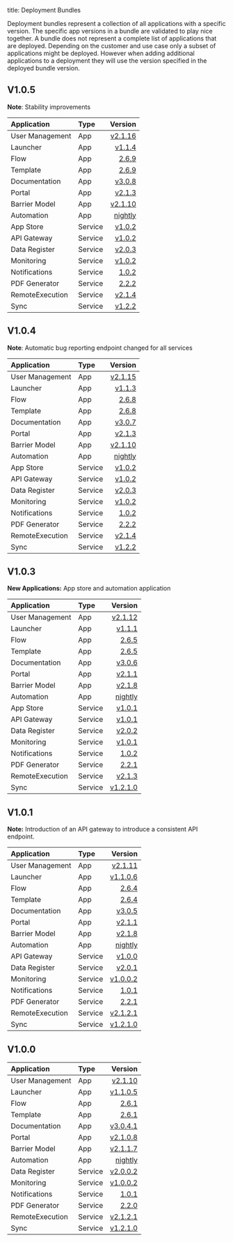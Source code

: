 title: Deployment Bundles

Deployment bundles represent a collection of all applications with a specific version. The specific app versions in a bundle are validated to play nice together. A bundle does not represent a complete list of applications that are deployed. Depending on the customer and use case only a subset of applications might be deployed. However when adding additional applications to a deployment they will use the version specified in the deployed bundle version.


## V1.0.5

**Note**: Stability improvements

Application     | Type     | Version
:-------------- | :------- | ------------:
User Management | App      | [v2.1.16][user-mgm-v2.1.16]
Launcher        | App      | [v1.1.4][launcher-v1.1.4]
Flow            | App      | [2.6.9][flow-2.6.9]
Template        | App      | [2.6.9][template-2.6.9]
Documentation   | App      | [v3.0.8][doc-v3.0.8]
Portal          | App      | [v2.1.3][portal-v2.1.3]
Barrier Model   | App      | [v2.1.10][barrier-model-v2.1.10]
Automation      | App      | [nightly][automation-nightly]
App Store       | Service  | [v1.0.2][app-store-v1.0.2]
API Gateway     | Service  | [v1.0.2][api-gateway-v1.0.2]
Data Register   | Service  | [v2.0.3][data-register-v2.0.3]
Monitoring      | Service  | [v1.0.2][monitor-v1.0.2]
Notifications   | Service  | [1.0.2][notifications-1.0.2]
PDF Generator   | Service  | [2.2.2][pdf-generator-2.2.2]
RemoteExecution | Service  | [v2.1.4][remote-exec-v2.1.4]
Sync            | Service  | [v1.2.2][sync-v1.2.2]

[user-mgm-v2.1.16]: ./apps/user-management.md#v2116
[launcher-v1.1.4]: ./apps/launcher.md#v114
[flow-2.6.9]: ./apps/flow.md#269
[template-2.6.9]: ./apps/template.md#269
[doc-v3.0.8]: ./apps/documentation.md#v308
[portal-v2.1.3]: ./apps/portal.md#v213
[barrier-model-v2.1.10]: ./apps/barrier-model.md#v2110
[automation-nightly]: ./apps/automation.md#nightly

[app-store-v1.0.2]: ./services/app-store.md#v102
[api-gateway-v1.0.2]: ./services/api-gateway.md#v102
[data-register-v2.0.3]: ./services/data-register.md#v203
[monitor-v1.0.2]: ./services/monitoring.md#v102
[notifications-1.0.2]: ./services/notifications.md#102
[pdf-generator-2.2.2]: ./services/pdf-generator.md#222
[remote-exec-v2.1.4]: ./services/remote-execution.md#v214
[sync-v1.2.2]: ./services/sync.md#v122

## V1.0.4

**Note**: Automatic bug reporting endpoint changed for all services

Application     | Type     | Version
:-------------- | :------- | ------------:
User Management | App      | [v2.1.15][user-mgm-v2.1.15]
Launcher        | App      | [v1.1.3][launcher-v1.1.3]
Flow            | App      | [2.6.8][flow-2.6.8]
Template        | App      | [2.6.8][template-2.6.8]
Documentation   | App      | [v3.0.7][doc-v3.0.7]
Portal          | App      | [v2.1.3][portal-v2.1.3]
Barrier Model   | App      | [v2.1.10][barrier-model-v2.1.10]
Automation      | App      | [nightly][automation-nightly]
App Store       | Service  | [v1.0.2][app-store-v1.0.2]
API Gateway     | Service  | [v1.0.2][api-gateway-v1.0.2]
Data Register   | Service  | [v2.0.3][data-register-v2.0.3]
Monitoring      | Service  | [v1.0.2][monitor-v1.0.2]
Notifications   | Service  | [1.0.2][notifications-1.0.2]
PDF Generator   | Service  | [2.2.2][pdf-generator-2.2.2]
RemoteExecution | Service  | [v2.1.4][remote-exec-v2.1.4]
Sync            | Service  | [v1.2.2][sync-v1.2.2]

[user-mgm-v2.1.15]: ./apps/user-management.md#v2115
[launcher-v1.1.3]: ./apps/launcher.md#v113
[flow-2.6.8]: ./apps/flow.md#268
[template-2.6.8]: ./apps/template.md#268
[doc-v3.0.7]: ./apps/documentation.md#v307
[portal-v2.1.3]: ./apps/portal.md#v213
[barrier-model-v2.1.10]: ./apps/barrier-model.md#v2110
[automation-nightly]: ./apps/automation.md#nightly

[app-store-v1.0.2]: ./services/app-store.md#v102
[api-gateway-v1.0.2]: ./services/api-gateway.md#v102
[data-register-v2.0.3]: ./services/data-register.md#v203
[monitor-v1.0.2]: ./services/monitoring.md#v102
[notifications-1.0.2]: ./services/notifications.md#102
[pdf-generator-2.2.2]: ./services/pdf-generator.md#222
[remote-exec-v2.1.4]: ./services/remote-execution.md#v214
[sync-v1.2.2]: ./services/sync.md#v122

## V1.0.3

**New Applications:** App store and automation application

Application     | Type     | Version
:-------------- | :------- | ------------:
User Management | App      | [v2.1.12][user-mgm-v2.1.12]
Launcher        | App      | [v1.1.1][launcher-v1.1.1]
Flow            | App      | [2.6.5][flow-2.6.5]
Template        | App      | [2.6.5][template-2.6.5]
Documentation   | App      | [v3.0.6][doc-v3.0.6]
Portal          | App      | [v2.1.1][portal-v2.1.1]
Barrier Model   | App      | [v2.1.8][barrier-model-v2.1.8]
Automation      | App      | [nightly][automation-nightly]
App Store       | Service  | [v1.0.1][app-store-v1.0.1]
API Gateway     | Service  | [v1.0.1][api-gateway-v1.0.1]
Data Register   | Service  | [v2.0.2][data-register-v2.0.2]
Monitoring      | Service  | [v1.0.1][monitor-v1.0.1]
Notifications   | Service  | [1.0.2][notifications-1.0.2]
PDF Generator   | Service  | [2.2.1][pdf-generator-2.2.1]
RemoteExecution | Service  | [v2.1.3][remote-exec-v2.1.3]
Sync            | Service  | [v1.2.1.0][sync-v1.2.1.0]

[user-mgm-v2.1.12]: ./apps/user-management.md#v2112
[launcher-v1.1.1]: ./apps/launcher.md#v111
[flow-2.6.5]: ./apps/flow.md#265
[template-2.6.5]: ./apps/template.md#265
[doc-v3.0.6]: ./apps/documentation.md#v306
[portal-v2.1.1]: ./apps/portal.md#v211
[barrier-model-v2.1.8]: ./apps/barrier-model.md#v218
[automation-nightly]: ./apps/automation.md#nightly

[app-store-v1.0.1]: ./services/app-store.md#v101
[api-gateway-v1.0.1]: ./services/api-gateway.md#v101
[data-register-v2.0.2]: ./services/data-register.md#v202
[monitor-v1.0.1]: ./services/monitoring.md#v101
[notifications-1.0.2]: ./services/notifications.md#102
[pdf-generator-2.2.1]: ./services/pdf-generator.md#221
[remote-exec-v2.1.3]: ./services/remote-execution.md#v213
[sync-v1.2.1.0]: ./services/sync.md#v1210

## V1.0.1

**Note:** Introduction of an API gateway to introduce a consistent API endpoint.

Application     | Type     | Version
:-------------- | :------- | ------------:
User Management | App      | [v2.1.11][user-mgm-v2.1.11]
Launcher        | App      | [v1.1.0.6][launcher-v1.1.0.6]
Flow            | App      | [2.6.4][flow-2.6.4]
Template        | App      | [2.6.4][template-2.6.4]
Documentation   | App      | [v3.0.5][doc-v3.0.5]
Portal          | App      | [v2.1.1][portal-v2.1.1]
Barrier Model   | App      | [v2.1.8][barrier-model-v2.1.8]
Automation      | App      | [nightly][automation-nightly]
API Gateway     | Service  | [v1.0.0][api-gateway-v1.0.0]
Data Register   | Service  | [v2.0.1][data-register-v2.0.1]
Monitoring      | Service  | [v1.0.0.2][monitor-v1.0.0.2]
Notifications   | Service  | [1.0.1][notifications-1.0.1]
PDF Generator   | Service  | [2.2.1][pdf-generator-2.2.1]
RemoteExecution | Service  | [v2.1.2.1][remote-exec-v2.1.2.1]
Sync            | Service  | [v1.2.1.0][sync-v1.2.1.0]

[user-mgm-v2.1.11]: ./apps/user-management.md#v2111
[launcher-v1.1.0.6]: ./apps/launcher.md#v1106
[flow-2.6.4]: ./apps/flow.md#264
[template-2.6.4]: ./apps/template.md#264
[doc-v3.0.5]: ./apps/documentation.md#v305
[portal-v2.1.1]: ./apps/portal.md#v211
[barrier-model-v2.1.8]: ./apps/barrier-model.md#v218
[automation-nightly]: ./apps/automation.md#nightly

[api-gateway-v1.0.0]: ./services/api-gateway.md#v100
[data-register-v2.0.1]: ./services/data-register.md#v201
[monitor-v1.0.0.2]: ./services/monitoring.md#v1002
[notifications-1.0.1]: ./services/notifications.md#101
[pdf-generator-2.2.1]: ./services/pdf-generator.md#221
[remote-exec-v2.1.2.1]: ./services/remote-execution.md#v2121
[sync-v1.2.1.0]: ./services/sync.md#v1210

## V1.0.0

Application     | Type     | Version
:-------------- | :------- | ------------:
User Management | App      | [v2.1.10][user-mgm-v2.1.10]
Launcher        | App      | [v1.1.0.5][launcher-v1.1.0.5]
Flow            | App      | [2.6.1][flow-2.6.1]
Template        | App      | [2.6.1][template-2.6.1]
Documentation   | App      | [v3.0.4.1][doc-v3.0.4.1]
Portal          | App      | [v2.1.0.8][portal-v2.1.0.8]
Barrier Model   | App      | [v2.1.1.7][barrier-model-v2.1.1.7]
Automation      | App      | [nightly][automation-nightly]
Data Register   | Service  | [v2.0.0.2][data-register-v2.0.0.2]
Monitoring      | Service  | [v1.0.0.2][monitor-v1.0.0.2]
Notifications   | Service  | [1.0.1][notifications-1.0.1]
PDF Generator   | Service  | [2.2.0][pdf-generator-2.2.0]
RemoteExecution | Service  | [v2.1.2.1][remote-exec-v2.1.2.1]
Sync            | Service  | [v1.2.1.0][sync-v1.2.1.0]

[user-mgm-v2.1.10]: ./apps/user-management.md#v2110
[launcher-v1.1.0.5]: ./apps/launcher.md#v1105
[flow-2.6.1]: ./apps/flow.md#261
[template-2.6.1]: ./apps/template.md#261
[doc-v3.0.4.1]: ./apps/documentation.md#v3041
[portal-v2.1.0.8]: ./apps/portal.md#v2108
[barrier-model-v2.1.1.7]: ./apps/barrier-model.md#v2117
[automation-nightly]: ./apps/automation.md#nightly

[data-register-v2.0.0.2]: ./services/data-register.md#v2002
[monitor-v1.0.0.2]: ./services/monitoring.md#v1002
[notifications-1.0.1]: ./services/notifications.md#101
[pdf-generator-2.2.0]: ./services/pdf-generator.md#220
[remote-exec-v2.1.2.1]: ./services/remote-execution.md#v2121
[sync-v1.2.1.0]: ./services/sync.md#v1210
